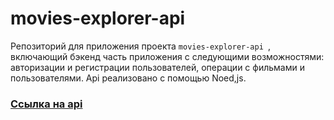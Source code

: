 # movies-explorer-api

Репозиторий для приложения проекта `movies-explorer-api `, включающий бэкенд часть приложения с следующими возможностями: авторизации и регистрации пользователей, операции с фильмами и пользователями. Api реализовано с помощью Noed,js.

### [Ссылка на api](https://api.films.sovickiy.nomoredomains.icu/)
